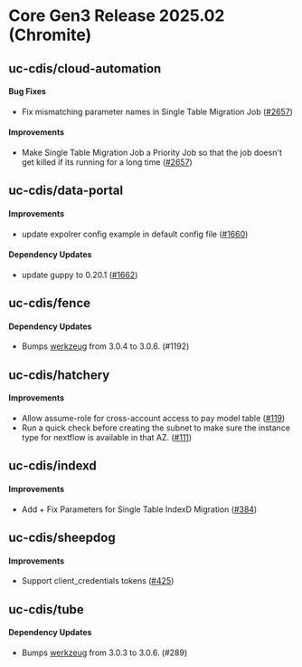 # Core Gen3 Release 2025.02 (Chromite)
## uc-cdis/cloud-automation

#### Bug Fixes
  - Fix mismatching parameter names in Single Table Migration Job ([#2657](https://github.com/uc-cdis/cloud-automation/pull/2657)) 

#### Improvements
  - Make Single Table Migration Job a Priority Job so that the job doesn't get 
    killed if its running for a long time ([#2657](https://github.com/uc-cdis/cloud-automation/pull/2657)) 

## uc-cdis/data-portal

#### Improvements
  - update expolrer config example in default config file ([#1660](https://github.com/uc-cdis/data-portal/pull/1660)) 

#### Dependency Updates
  - update guppy to 0.20.1 ([#1662](https://github.com/uc-cdis/data-portal/pull/1662)) 

## uc-cdis/fence

#### Dependency Updates
  - Bumps [werkzeug](https://github.com/pallets/werkzeug) from 3.0.4 to 3.0.6. 
    (#1192)

## uc-cdis/hatchery

#### Improvements
  - Allow assume-role for cross-account access to pay model table ([#119](https://github.com/uc-cdis/hatchery/pull/119)) 
  - Run a quick check before creating the subnet to make sure the instance type 
    for nextflow is available in that AZ. ([#111](https://github.com/uc-cdis/hatchery/pull/111)) 

## uc-cdis/indexd

#### Improvements
  - Add + Fix Parameters for Single Table IndexD Migration ([#384](https://github.com/uc-cdis/indexd/pull/384)) 

## uc-cdis/sheepdog

#### Improvements
  - Support client_credentials tokens ([#425](https://github.com/uc-cdis/sheepdog/pull/425)) 

## uc-cdis/tube

#### Dependency Updates
  - Bumps [werkzeug](https://github.com/pallets/werkzeug) from 3.0.3 to 3.0.6. 
    (#289)

